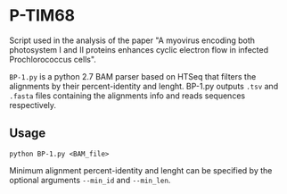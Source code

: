 # P-TIM68

Script used in the analysis of the paper "A myovirus encoding both photosystem I and II proteins enhances cyclic electron flow in infected Prochlorococcus cells".

`BP-1.py` is a python 2.7 BAM parser based on HTSeq that filters the alignments by their percent-identity and lenght. BP-1.py outputs `.tsv` and `.fasta` files containing the alignments info and reads sequences respectively.

## Usage

`python BP-1.py <BAM_file>`

Minimum alignment percent-identity and lenght can be specified by the optional arguments `--min_id` and `--min_len`.
